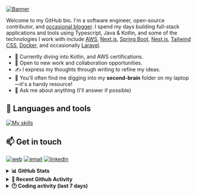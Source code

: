 [![Banner](https://raw.githubusercontent.com/wilfriedago/wilfriedago/main/assets/1.png)][website]

Welcome to my GitHub bio. I'm a software engineer, open-source contributor, and [occasional blogger][blog]. I spend my days building full-stack applications and tools using Typescript, Java & Kotlin, and some of the technologies I work with include [AWS](https://aws.amazon.com/fr/), [Next.js](https://nextjs.org/), [Spring Boot](https://spring.io/projects/spring-boot), [Nest.js](https://nestjs.com/), [Tailwind CSS](https://github.com/tailwindlabs/tailwindcss), [Docker](https://www.docker.com/), and occasionally [Laravel](https://laravel.com/).

- 🔭 Currently diving into Kotlin, and AWS certifications.
- 👯 Open to new work and collaboration opportunities.
- ✍️ I express my thoughts through writing to refine my ideas.
- 🧠 You'll often find me digging into my **second-brain** folder on my laptop—it's a handy resource!
- 💬 Ask me about anything (I'll answer if possible)

## 🎨 Languages and tools

[![My skills](https://skillicons.dev/icons?i=typescript,js,nodejs,nest,java,kotlin,spring,python,fastapi,django,aws,docker,vscode,idea,tailwind&perline=15)](https://wilfriedago.dev/about#skills)

## 📫 Get in touch
[![web](https://img.shields.io/badge/WEBSITE-12100E?logo=google-earth&color=282A36)][website]
[![email](https://img.shields.io/badge/MAIL-12100E?logo=mailgun&color=282A36)][mail]
[![linkedin](https://img.shields.io/badge/LINKEDIN-12100E?logo=linkedin&color=282A36)][linkedin]


<details>
  <summary><b>📊 GitHub Stats</b></summary>
	<br/>
	<p align="left">
		<img width="49.5%" src="https://github-readme-stats.vercel.app/api?username=wilfriedago&show_icons=true&count_private=true&title_color=10b981&icon_color=10b981&theme=react&hide_border=true&rank_icon=github" />
		<img width="49.5%" src="https://streak-stats.demolab.com/?user=wilfriedago&hide_border=true&theme=react&ring=10b981&fire=fff&currStreakNum=fff&sideLabels=10b981&currStreakLabel=10b981&sideNums=fff" />
	</p>
</details>

<details>
  <summary><b>📅 Recent Github Activity</b></summary>
	<br>

<!--RECENT_ACTIVITY:last_update-->
Last Updated: Friday, December 27th, 2024, 4:17:19 AM
<!--RECENT_ACTIVITY:last_update_end-->

<!--RECENT_ACTIVITY:start-->
1. ⭐ Starred [midday-ai/languine](https://github.com/midday-ai/languine)<br>
2. ⭐ Starred [TheMaxMur/NixOS-Configuration](https://github.com/TheMaxMur/NixOS-Configuration)<br>
3. 🔱 Forked [wilfriedago/nix-config](https://github.com/wilfriedago/nix-config) from [jwiegley/nix-config](https://github.com/jwiegley/nix-config)<br>
4. ⭐ Starred [jwiegley/nix-config](https://github.com/jwiegley/nix-config)<br>
5. ⭐ Starred [containerd/containerd](https://github.com/containerd/containerd)<br>
<!--RECENT_ACTIVITY:end-->
</details>

<details>
  <summary><b>🕐 Coding activity (last 7 days)</b></summary>
	<br>

<!--START_SECTION:waka-->

```python
Total Time: 54 hrs 30 mins

Java            11 hrs 27 mins  ████▒░░░░░░░░░░░░░░░░░░░░   17.77 %
TypeScript      11 hrs 21 mins  ████▒░░░░░░░░░░░░░░░░░░░░   17.62 %
Other           9 hrs 56 mins   ████░░░░░░░░░░░░░░░░░░░░░   15.43 %
```

<!--END_SECTION:waka-->
</details>

[website]: https://wilfriedago.dev
[linkedin]: https://linkedin.com/in/wilfriedago
[blog]: https://wilfriedago.dev/blog
[mail]: mailto:me@wilfriedago.dev
